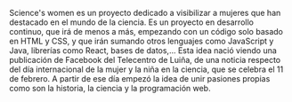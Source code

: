 Science's women es un proyecto dedicado a visibilizar a mujeres que han destacado en el mundo de la ciencia.
Es un proyecto en desarrollo continuo, que irá de menos a más, empezando con un código solo basado en HTML y CSS, y que irán sumando otros lenguajes como JavaScript y Java, librerías como React, bases de datos,...
Esta idea nació viendo una publicación de Facebook del Telecentro de Luiña, de una noticia respecto del día internacional de la mujer y la niña en la ciencia, que se celebra el 11 de febrero. A partir de ese día empezó la idea de unir
pasiones propias como son la historia, la ciencia y la programación web.
